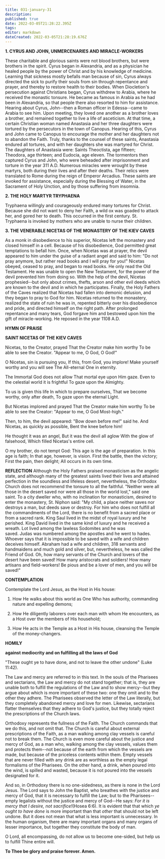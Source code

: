 ```yaml
---
title: 031-january-31
description: 
published: true
date: 2022-03-05T21:28:22.395Z
tags: 
editor: markdown
dateCreated: 2022-03-05T21:28:19.676Z
---
```


**1. CYRUS AND JOHN, UNMERCENARIES AND MIRACLE-WORKERS**

These charitable and glorious saints were not blood brothers, but were brothers in the spirit. Cyrus began in Alexandria, and as a physician he healed people by the power of Christ and by his knowledge of medicine. Learning that sickness mostly befalls man because of sin, Cyrus always directed the sick to purify their souls from sin through repentance and prayer, and thereby to restore health to their bodies. When Diocletion's persecution against Christians began, Cyrus withdrew to Arabia, where he received the monastic tonsure. He became as famous in Arabia as he had been in Alexandria, so that people there also resorted to him for assistance. Hearing about Cyrus, John--then a Roman officer in Edessa--came to Arabia to see him. Upon meeting, they loved one another as a brother loves a brother, and remained together to live a life of asceticism. At that time, a certain Christian woman named Anastasia and her three daughters were tortured by the persecutors in the town of Canopus. Hearing of this, Cyrus and John came to Canopus to encourage the mother and her daughters not to abandon the Faith. Truly, thanks to the counsel of these saints, Anastasia endured all tortures, and with her daughters she was martyred for Christ. The daughters of Anastasia were: Saints Theoctista, age fifteen; Theodora, age thirteen; and Eudocia, age eleven. The tormentors then captured Cyrus and John, who were beheaded after imprisonment and torture in the year 311 A.D. Numerous miracles were wrought by these martyrs, both during their lives and after their deaths. Their relics were translated to Rome during the reign of Emperor Arcadius. These saints are invoked for assistance, especially during the Blessing of Water, in the Sacrament of Holy Unction, and by those suffering from insomnia.

**2. THE HOLY MARTYR TRYPHAENA**

Tryphaena willingly and courageously endured many tortures for Christ. Because she did not want to deny her Faith, a wild ox was goaded to attack her, and gored her to death. This occurred in the first century. St. Tryphaena is invoked by mothers who are unable to nurse their children.

**3. THE VENERABLE NICETAS OF THE MONASTERY OF THE KIEV CAVES**

As a monk in disobedience to his superior, Nicetas left the monastery and closed himself in a cell. Because of his disobedience, God permitted great temptations to befall him. Once, when Nicetas was at prayer, the devil appeared to him under the guise of a radiant angel and said to him: "Do not pray anymore, but rather read books and I will pray for you!" Nicetas obeyed, ceased to pray, and began to read books. He only read the Old Testament. He was unable to open the New Testament, for the power of the devil prevented him from doing so. With the help of the devil, Nicetas prophesied--but only about crimes, thefts, arson and other evil deeds which are known to the devil and in which he participates. Finally, the Holy Fathers of the Caves realized that Nicetas had fallen into demonic delusion, and they began to pray to God for him. Nicetas returned to the monastery, realized the state of ruin he was in, repented bitterly over his disobedience and pride, and directed himself on the right path. After prolonged repentance and many tears, God forgave him and bestowed upon him the gift of miracle-working. He reposed in the year 1108 A.D.



**HYMN OF PRAISE**

**SAINT NICETAS OF THE KIEV CAVES**

Nicetas, to the Creator, prayed
That the Creator make him worthy
To be able to see the Creator.
"Appear to me, O God, O God!"

O Nicetas, sin is pursuing you,
If this, from God, you implore!
Make yourself worthy and you will see
The All-eternal One in eternity.

The Immortal God does not allow
That mortal eye upon Him gaze.
Even to the celestial world it is frightful
To gaze upon the Almighty.

To us is given this life
In which to prepare ourselves,
That we become worthy, only after death,
To gaze upon the eternal Light.

But Nicetas implored and prayed
That the Creator make him worthy
To be able to see the Creator:
"Appear to me, O God Most-high."

Then, to him, the devil appeared:
"Bow down before me!" said he.
And Nicetas, as quickly as possible,
Bent the knee before him!

He thought it was an angel,
But it was the devil all aglow
With the glow of falsehood,
Which filled Nicetas's entire cell.

O my brother, do not tempt God:
This age is the age of preparation.
In this age is faith;
In that age, however, is vision.
First the battle, then the victory;
First the pain, then delight;
All occurs in its own time.



**REFLECTION**
Although the Holy Fathers praised monasticism as the angelic state, and although many of the greatest saints lived their lives and attained perfection in the soundless and lifeless desert, nevertheless, the Orthodox Church does not recommend the tonsure to all the faithful. "Neither were all those in the desert saved nor were all those in the world lost," said one saint. To a city dweller who, with no inclination for monasticism, desired to enter the monastery, St. Niphon said: "My child, a place neither saves nor destroys a man, but deeds save or destroy. For him who does not fulfill all the commandments of the Lord, there is no benefit from a sacred place or from a sacred rank. King Saul lived in the midst of royal luxury and he perished. King David lived in the same kind of luxury and he received a wreath. Lot lived among the lawless Sodomites and he was saved. Judas was numbered among the apostles and he went to hades. Whoever says that it is impossible to be saved with a wife and children deceives himself. Abraham had a wife and children, 318 servants and handmaidens and much gold and silver, but, nevertheless, he was called the Friend of God. Oh, how many servants of the Church and lovers of the desert have been saved! How many aristocrats and soldiers! How many artisans and field-workers! Be pious and be a lover of men, and you will be saved!"

**CONTEMPLATION**

Contemplate the Lord Jesus, as the Host in His house:

1.  How He walks about this world as One Who has authority, commanding nature and expelling demons;

1.  How He diligently laborers over each man with whom He encounters, as a Host over the members of His household;

1.  How He acts in the Temple as a Host in His house, cleansing the Temple of the money-changers.



**HOMILY**

**against mediocrity and on fulfilling all the laws of God**

"These ought ye to have done, and not to leave the other undone" (Luke 11:42).

The Law and mercy are referred to in this text. In the souls of the Pharisees and sectarians, the Law and mercy do not stand together; that is, they are unable both to fulfill the regulations of the Law and to show mercy--but they argue about which is more important of these two: one they omit and to the other they adhere. The Pharisees observed the letter of the Law literally, but they completely abandoned mercy and love for men. Likewise, sectarians flatter themselves that they adhere to God's justice, but they totally reject the prescriptions of the Church laws.

Orthodoxy represents the fullness of the Faith. The Church commands that we do this, and not omit that. The Church is careful about external prescriptions of the Faith, as a man walking among clay vessels is careful not to break them. The Church is even more careful about the justice and mercy of God, as a man who, walking among the clay vessels, values them and protects them--not because of the earth from which the vessels are made, but because of the priceless contents within them. Empty vessels that are never filled with any drink are as worthless as the empty legal formalisms of the Pharisees. On the other hand, a drink, when poured into the wind, is spilled and wasted, because it is not poured into the vessels designated for it.

And so, in Orthodoxy there is no one-sidedness, as there is none in the Lord Jesus. The Lord says to John the Baptist, who breathes with the justice and mercy of God, that it is necessary to fulfill the Law; but to the Pharisees--empty legalists without the justice and mercy of God--He says: *For it is mercy that I desire, not sacrifice!*(Hosea 6:6). It is evident that that which *ye ought to have done* is more important than that *other* that should not be left undone. But it does not mean that what is less important is unnecessary. In the human organism, there are many important organs and many organs of lesser importance, but together they constitute the body of man.

O Lord, all encompassing, do not allow us to become one-sided, but help us to fulfill Thine entire will.

**To Thee be glory and praise forever. Amen.**
